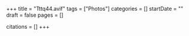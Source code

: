 +++
title = "Tttq44.avif"
tags = ["Photos"]
categories = []
startDate = ""
draft = false
pages = []

citations = []
+++
